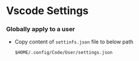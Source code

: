 # Vscode Settings 

### Globally apply to a user 
- Copy content of `settinfs.json` file to below path
  ```
  $HOME/.config/Code/User/settings.json
  ```
